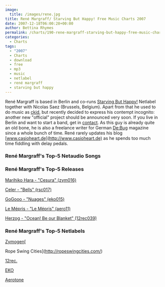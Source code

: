 ```yaml
---
image:
  title: /images/rene.jpg
title: René Margraff/ Starving But Happy! Free Music Charts 2007
date: 2007-12-18T06:00:28+00:00
author: Bettina Rhymes
permalink: /charts/190-rene-margraff-starving-but-happy-free-music-charts-2007
categories:
  - Charts
tags:
  - "2007"
  - Charts
  - download
  - free
  - mp3
  - music
  - netlabel
  - rené margraff
  - starving but happy
---
```

René Margraff is based in Berlin and co-runs [Starving But Happy!](http://www.starvingbuthappy.com) Netlabel together with Nicolas Saez (Brussels, Belgium). Apart from that he used to do music as [ckid](http://ckid.de/), but recently decided to express his contempt incognito: another new "official" project should be announced very soon. If you live in Berlin and want to start a band, get in [contact](mailto:hey[at]ckid[dot]de). As this guy is already quite an old bone, he is also a freelance writer for German [De:Bug](http://www.de-bug.de) magazine since a whole bunch of time. René rarely updates his blog [www.casioheart.de](http://www.casioheart.de) as he spends too much time fiddling with delay pedals.<!--more-->

### René Margraff's Top-5 Netaudio Songs

### René Margraff's Top-5 Releases

[Marihiko Hara - "Cesura" (zym016)](http://www.zymogen.net/releases/zym016/)
  
[Celer - "Bells" (rsc017)](http://ropeswingcities.com/?p=94)
  
[GoGooo - "Nuages" (eko015)](http://www.ekonetlabel.com/fiche_release.php?id=15)
  
[Le Mépris - "Le Mépris" (aero11)](http://aerotone.300l600.de/index.php?id=2,95,0,0,1,0)
  
[Herzog - "Ocean! Be our Blanket" (12rec039)](http://www.12rec.net/Release_Herzog_039.htm)

### René Margraff's Top-5 Netlabels

 [Zymogen](http://www.zymogen.net/)[
  
Rope Swing Cities](http://ropeswingcities.com/)
  
 [12rec.](http://www.12rec.net) 
  
 [EKO](http://www.ekonetlabel.com/)
  
 [Aerotone](http://www.aerotone.net)